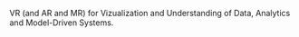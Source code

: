 VR (and AR and MR) for Vizualization and Understanding of Data, Analytics and Model-Driven Systems.
